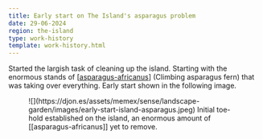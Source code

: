 ```yaml
---
title: Early start on The Island's asparagus problem
date: 29-06-2024
region: the-island
type: work-history
template: work-history.html
---
```


Started the largish task of cleaning up the island. Starting with the enormous stands of [[asparagus-africanus]] (Climbing asparagus fern) that was taking over everything. Early start shown in the following image.

<figure markdown>
![](https://djon.es/assets/memex/sense/landscape-garden/images/early-start-island-asparagus.jpeg)
<caption>Initial toe-hold established on the island, an enormous amount of [[asparagus-africanus]] yet to remove.</caption>
</figure>


[//begin]: # "Autogenerated link references for markdown compatibility"
[asparagus-africanus]: ../../plants/asparagus-africanus "Asparagus africanus (Climbing asparagus fern)"
[//end]: # "Autogenerated link references"